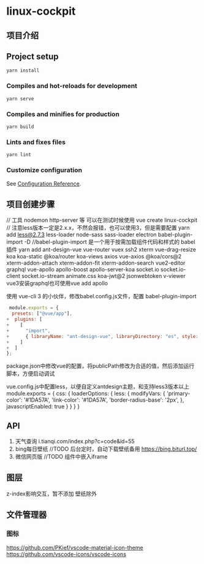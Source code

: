 <!--
 * @Author: Juck
 * @Date: 2020-03-14 09:46:58
 * @LastEditTime: 2020-05-05 21:49:15
 * @LastEditors: Juck
 * @Description: 
 * @FilePath: \linux-cockpit\README.md
 * @Juck is coding...
 -->

# linux-cockpit

## 项目介绍

## Project setup

```
yarn install
```

### Compiles and hot-reloads for development

```
yarn serve
```

### Compiles and minifies for production

```
yarn build
```

### Lints and fixes files

```
yarn lint
```

### Customize configuration

See [Configuration Reference](https://cli.vuejs.org/config/).

## 项目创建步骤

// 工具 nodemon http-server 等 可以在测试时候使用
vue create linux-cockpit
// 注意less版本一定是2.x.x，不然会报错，也可以使用3，但是需要配置
yarn add less@2.7.3 less-loader node-sass sass-loader electron babel-plugin-import -D //babel-plugin-import 是一个用于按需加载组件代码和样式的 babel 插件
yarn add ant-design-vue vue-router vuex ssh2 xterm vue-drag-resize koa koa-static @koa/router koa-views axios vue-axios @koa/cors@2 xterm-addon-attach xterm-addon-fit xterm-addon-search vue2-editor graphql vue-apollo apollo-boost apollo-server-koa socket.io socket.io-client socket.io-stream animate.css koa-jwt@2 jsonwebtoken v-viewer
vue3安装graphql也可使用vue add apollo

使用 vue-cli 3 的小伙伴，修改babel.config.js文件，配置 babel-plugin-import

```babel.config.js
 module.exports = {
  presets: ["@vue/app"],
+  plugins: [
+    [
+      "import",
+      { libraryName: "ant-design-vue", libraryDirectory: "es", style: true }
+    ]
+  ]
};
```

package.json中修改vue的配置，将publicPath修改为合适的值，然后添加运行脚本，方便启动调试

vue.config.js中配置less，以便自定义antdesign主题，和支持less3版本以上
module.exports = {
  css: {
    loaderOptions: {
      less: {
        modifyVars: {
          'primary-color': '#1DA57A',
          'link-color': '#1DA57A',
          'border-radius-base': '2px',
        },
        javascriptEnabled: true
      }
    }
  }
}


## API

1. 天气查询
  i.tianqi.com/index.php?c=code&id=55
2. bing每日壁纸 //TODO 后台定时，自动下载壁纸备用
  https://bing.biturl.top/
3. 微信网页版 //TODO 组件中嵌入iframe

## 图层

z-index影响交互，暂不添加 壁纸除外
<!-- 壁纸 -5
桌面 -4
任务栏 -3
开始菜单 -3
app -2
警告等弹窗 -1
其他默认 -->

## 文件管理器

### 图标

https://github.com/PKief/vscode-material-icon-theme
https://github.com/vscode-icons/vscode-icons